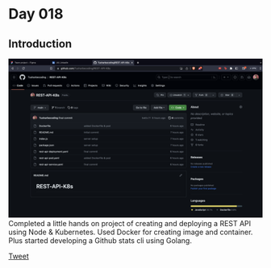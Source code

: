 # Day 018

## Introduction
![Alt text](image.png)
Completed a little hands on project of creating and deploying a REST API using Node & Kubernetes. Used Docker for creating image and container. Plus started developing a Github stats cli using Golang. 

[Tweet](https://twitter.com/tusharc29050031/status/1681373354278699012?s=61&t=XgEYt_GC7LrWr6o11nuWEA)

